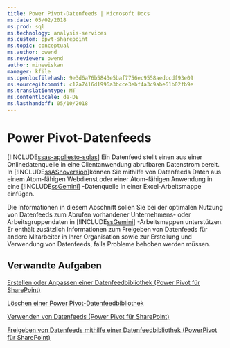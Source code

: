 ```yaml
---
title: Power Pivot-Datenfeeds | Microsoft Docs
ms.date: 05/02/2018
ms.prod: sql
ms.technology: analysis-services
ms.custom: ppvt-sharepoint
ms.topic: conceptual
ms.author: owend
ms.reviewer: owend
author: minewiskan
manager: kfile
ms.openlocfilehash: 9e3d6a76b5843e5baf7756ec9558aedccdf93e09
ms.sourcegitcommit: c12a7416d1996a3bcce3ebf4a3c9abe61b02fb9e
ms.translationtype: MT
ms.contentlocale: de-DE
ms.lasthandoff: 05/10/2018
---
```

# <a name="power-pivot-data-feeds"></a>Power Pivot-Datenfeeds
[!INCLUDE[ssas-appliesto-sqlas](../../includes/ssas-appliesto-sqlas.md)]
  Ein Datenfeed stellt einen aus einer Onlinedatenquelle in eine Clientanwendung abrufbaren Datenstrom bereit. In [!INCLUDE[ssASnoversion](../../includes/ssasnoversion-md.md)]können Sie mithilfe von Datenfeeds Daten aus einem Atom-fähigen Webdienst oder einer Atom-fähigen Anwendung in eine [!INCLUDE[ssGemini](../../includes/ssgemini-md.md)] -Datenquelle in einer Excel-Arbeitsmappe einfügen.  
  
 Die Informationen in diesem Abschnitt sollen Sie bei der optimalen Nutzung von Datenfeeds zum Abrufen vorhandener Unternehmens- oder Arbeitsgruppendaten in [!INCLUDE[ssGemini](../../includes/ssgemini-md.md)] -Arbeitsmappen unterstützen. Er enthält zusätzlich Informationen zum Freigeben von Datenfeeds für andere Mitarbeiter in Ihrer Organisation sowie zur Erstellung und Verwendung von Datenfeeds, falls Probleme behoben werden müssen.  
  
## <a name="related-tasks"></a>Verwandte Aufgaben  
 [Erstellen oder Anpassen einer Datenfeedbibliothek &#40;Power Pivot für SharePoint&#41;](../../analysis-services/power-pivot-sharepoint/create-or-customize-a-data-feed-library-power-pivot-for-sharepoint.md)  
  
 [Löschen einer Power Pivot-Datenfeedbibliothek](../../analysis-services/power-pivot-sharepoint/delete-a-power-pivot-data-feed-library.md)  
  
 [Verwenden von Datenfeeds &#40;Power Pivot für SharePoint&#41;](../../analysis-services/power-pivot-sharepoint/use-data-feeds-power-pivot-for-sharepoint.md)  
  
 [Freigeben von Datenfeeds mithilfe einer Datenfeedbibliothek &#40;PowerPivot für SharePoint&#41;](../../analysis-services/power-pivot-sharepoint/share-data-feeds-using-a-data-feed-library-power-pivot-for-sharepoint.md)  
  
  
